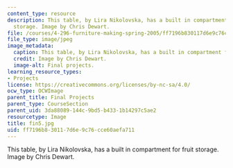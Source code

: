 ```yaml
---
content_type: resource
description: This table, by Lira Nikolovska, has a built in compartment for fruit
  storage. Image by Chris Dewart.
file: /courses/4-296-furniture-making-spring-2005/ff7196b830117d6e9c76cce60aefa711_fin5.jpg
file_type: image/jpeg
image_metadata:
  caption: This table, by Lira Nikolovska, has a built in compartment for fruit storage.
  credit: Image by Chris Dewart.
  image-alt: Final projects.
learning_resource_types:
- Projects
license: https://creativecommons.org/licenses/by-nc-sa/4.0/
ocw_type: OCWImage
parent_title: Final Projects
parent_type: CourseSection
parent_uid: 3da88089-144c-9bd5-b433-1b14297c5ae2
resourcetype: Image
title: fin5.jpg
uid: ff7196b8-3011-7d6e-9c76-cce60aefa711
---
```

This table, by Lira Nikolovska, has a built in compartment for fruit storage. Image by Chris Dewart.